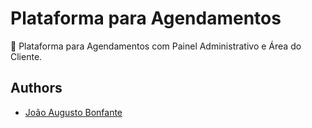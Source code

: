 <h1>
    Plataforma para Agendamentos
</h1>
<p>🚀 Plataforma para Agendamentos com Painel Administrativo e Área do Cliente.</p>

## Authors

-   [João Augusto Bonfante](https://github.com/joaodev)
